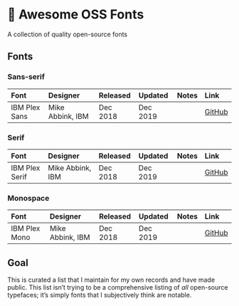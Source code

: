 # 📓 Awesome OSS Fonts

A collection of quality open-source fonts

## Fonts

### Sans-serif

| Font           | Designer         | Released | Updated  | Notes | Link                                  |
|:---------------|:-----------------|:---------|:---------|:------|:--------------------------------------|
| IBM Plex Sans  | Mike Abbink, IBM | Dec 2018 | Dec 2019 |       | [GitHub](https://github.com/IBM/plex) |

### Serif

| Font           | Designer         | Released | Updated  | Notes | Link                                  |
|:---------------|:-----------------|:---------|:---------|:------|:--------------------------------------|
| IBM Plex Serif | Mike Abbink, IBM | Dec 2018 | Dec 2019 |       | [GitHub](https://github.com/IBM/plex) |

### Monospace

| Font           | Designer         | Released | Updated  | Notes | Link                                  |
|:---------------|:-----------------|:---------|:---------|:------|:--------------------------------------|
| IBM Plex Mono  | Mike Abbink, IBM | Dec 2018 | Dec 2019 |       | [GitHub](https://github.com/IBM/plex) |

## Goal

This is curated a list that I maintain for my own records and have made public. This list isn’t trying to be a comprehensive listing of _all_ open-source typefaces; it’s simply fonts that I subjectively think are notable.
